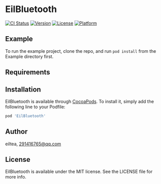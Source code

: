# EilBluetooth

[![CI Status](https://img.shields.io/travis/eiltea/EilBluetooth.svg?style=flat)](https://travis-ci.org/eiltea/EilBluetooth)
[![Version](https://img.shields.io/cocoapods/v/EilBluetooth.svg?style=flat)](https://cocoapods.org/pods/EilBluetooth)
[![License](https://img.shields.io/cocoapods/l/EilBluetooth.svg?style=flat)](https://cocoapods.org/pods/EilBluetooth)
[![Platform](https://img.shields.io/cocoapods/p/EilBluetooth.svg?style=flat)](https://cocoapods.org/pods/EilBluetooth)

## Example

To run the example project, clone the repo, and run `pod install` from the Example directory first.

## Requirements

## Installation

EilBluetooth is available through [CocoaPods](https://cocoapods.org). To install
it, simply add the following line to your Podfile:

```ruby
pod 'EilBluetooth'
```

## Author

eiltea, 291416765@qq.com

## License

EilBluetooth is available under the MIT license. See the LICENSE file for more info.

